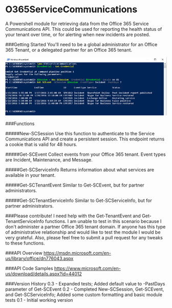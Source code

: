 # O365ServiceCommunications
A Powershell module for retrieving data from the Office 365 Service Communications API. This could be used for reporting the health status of your tenant over time, or for alerting when new incidents are posted.

###Getting Started
You'll need to be a global administrator for an Office 365 Tenant, or a delegated partner for an Office 365 tenant.

![](images/GettingStarted.png)

###Functions

#####New-SCSession
Use this function to authenticate to the Service Communications API and create a persistent session. This endpoint returns a cookie that is valid for 48 hours.

#####Get-SCEvent
Collect events from your Office 365 tenant. Event types are Incident, Maintenance, and Message.

#####Get-SCServiceInfo
Returns information about what services are available in your tenant.

#####Get-SCTenantEvent
Similar to Get-SCEvent, but for partner administrators.

#####Get-SCTenantServiceInfo
Similar to Get-SCServiceInfo, but for partner administrators.

###Please contribute!
I need help with the Get-TenantEvent and Get-TenantServiceInfo functions. I am unable to test in this scenario because I don't administer a partner Office 365 tenant domain. If anyone has this type of administrative relationship and would like to test the module I would be very grateful. Also, please feel free to submit a pull request for any tweaks to these functions.

###API Overview
https://msdn.microsoft.com/en-us/library/office/dn776043.aspx

###API Code Samples
https://www.microsoft.com/en-us/download/details.aspx?id=44012

###Version History
0.3 - Expanded tests; Added default value to -PastDays parameter of Get-SCEvent
0.2 - Completed New-SCSession, Get-SCEvent, and Get-SCServiceInfo; Added some custom formatting and basic module tests
0.1 - Initial working version
